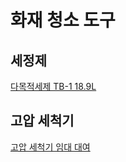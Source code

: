 # 화재 청소 도구

## 세정제

[다목적세제 TB-1 18.9L](http://pcleaner.kr/goods/view.php?seq=1397)

## 고압 세척기
[고압 세척기 임대 대여](http://xn--ob0bwiv1mhyy.com/goods/view?no=65)
